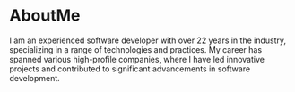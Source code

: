 # AboutMe
I am an experienced software developer with over 22 years in the industry, specializing in a range of technologies and practices. My career has spanned various high-profile companies, where I have led innovative projects and contributed to significant advancements in software development.
